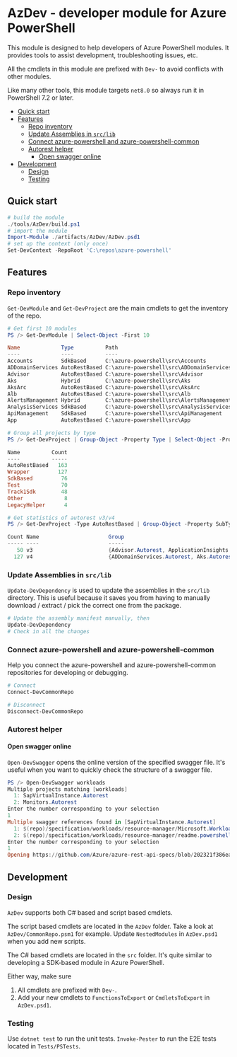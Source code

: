 # AzDev - developer module for Azure PowerShell

This module is designed to help developers of Azure PowerShell modules. It provides tools to assist development, troubleshooting issues, etc.

All the cmdlets in this module are prefixed with `Dev-` to avoid conflicts with other modules.

Like many other tools, this module targets `net8.0` so always run it in PowerShell 7.2 or later.

- [Quick start](#quick-start)
- [Features](#features)
  - [Repo inventory](#repo-inventory)
  - [Update Assemblies in `src/lib`](#update-assemblies-in-srclib)
  - [Connect azure-powershell and azure-powershell-common](#connect-azure-powershell-and-azure-powershell-common)
  - [Autorest helper](#autorest-helper)
    - [Open swagger online](#open-swagger-online)
- [Development](#development)
  - [Design](#design)
  - [Testing](#testing)

## Quick start

```powershell
# build the module
./tools/AzDev/build.ps1
# import the module
Import-Module ./artifacts/AzDev/AzDev.psd1
# set up the context (only once)
Set-DevContext -RepoRoot 'C:\repos\azure-powershell'
```

## Features

### Repo inventory

`Get-DevModule` and `Get-DevProject` are the main cmdlets to get the inventory of the repo.

```powershell
# Get first 10 modules
PS /> Get-DevModule | Select-Object -First 10

Name             Type          Path
----             ----          ----
Accounts         SdkBased      C:\azure-powershell\src\Accounts
ADDomainServices AutoRestBased C:\azure-powershell\src\ADDomainServices
Advisor          AutoRestBased C:\azure-powershell\src\Advisor
Aks              Hybrid        C:\azure-powershell\src\Aks
AksArc           AutoRestBased C:\azure-powershell\src\AksArc
Alb              AutoRestBased C:\azure-powershell\src\Alb
AlertsManagement Hybrid        C:\azure-powershell\src\AlertsManagement
AnalysisServices SdkBased      C:\azure-powershell\src\AnalysisServices
ApiManagement    SdkBased      C:\azure-powershell\src\ApiManagement
App              AutoRestBased C:\azure-powershell\src\App

# Group all projects by type
PS /> Get-DevProject | Group-Object -Property Type | Select-Object -Property Name,Count | Sort-Object -Property Count -Descending

Name          Count
----          -----
AutoRestBased   163
Wrapper         127
SdkBased         76
Test             70
Track1Sdk        48
Other             8
LegacyHelper      4

# Get statistics of autorest v3/v4
PS /> Get-DevProject -Type AutoRestBased | Group-Object -Property SubType

Count Name                      Group
----- ----                      -----
   50 v3                        {Advisor.Autorest, ApplicationInsights.Autorest, ArcResourceBridge.Autorest, Attestation.Autorest…}
  127 v4                        {ADDomainServices.Autorest, Aks.Autorest, AksArc.Autorest, Alb.Autorest…}
```

### Update Assemblies in `src/lib`

`Update-DevDependency` is used to update the assemblies in the `src/lib` directory. This is useful because it saves you from having to manually download / extract / pick the correct one from the package.

```powershell
# Update the assembly manifest manually, then
Update-DevDependency
# Check in all the changes
```

### Connect azure-powershell and azure-powershell-common

Help you connect the azure-powershell and azure-powershell-common repositories for developing or debugging.

```powershell
# Connect
Connect-DevCommonRepo

# Disconnect
Disconnect-DevCommonRepo
```

### Autorest helper

#### Open swagger online

`Open-DevSwagger` opens the online version of the specified swagger file. It's useful when you want to quickly check the structure of a swagger file.

```powershell
PS /> Open-DevSwagger workloads
Multiple projects matching [workloads]
  1: SapVirtualInstance.Autorest
  2: Monitors.Autorest
Enter the number corresponding to your selection
1
Multiple swagger references found in [SapVirtualInstance.Autorest]
  1: $(repo)/specification/workloads/resource-manager/Microsoft.Workloads/SAPVirtualInstance/readme.md
  2: $(repo)/specification/workloads/resource-manager/readme.powershell.md
Enter the number corresponding to your selection
1
Opening https://github.com/Azure/azure-rest-api-specs/blob/202321f386ea5b0c103b46902d43b3d3c50e029c/specification/workloads/resource-manager/Microsoft.Workloads/SAPVirtualInstance/readme.md in default browser...
```

## Development

### Design

`AzDev` supports both C# based and script based cmdlets.

The script based cmdlets are located in the `AzDev` folder. Take a look at `AzDev/CommonRepo.psm1` for example. Update `NestedModules` in `AzDev.psd1` when you add new scripts.

The C# based cmdlets are located in the `src` folder. It's quite similar to developing a SDK-based module in Azure PowerShell.

Either way, make sure

1. All cmdlets are prefixed with `Dev-`.
2. Add your new cmdlets to `FunctionsToExport` or `CmdletsToExport` in `AzDev.psd1`.

### Testing

Use `dotnet test` to run the unit tests. `Invoke-Pester` to run the E2E tests located in `Tests/PSTests`.
